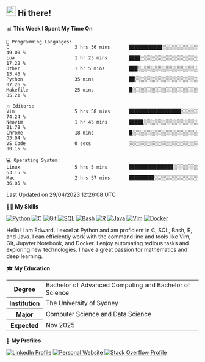 ## <a href="#"><img src="https://media.giphy.com/media/hvRJCLFzcasrR4ia7z/giphy.gif" width="25px" height="25px"></a> Hi there!

<!--START_SECTION:waka-->
📊 **This Week I Spent My Time On** 

```text
💬 Programming Languages: 
C                        3 hrs 56 mins       ████████████░░░░░░░░░░░░░   49.00 % 
Lua                      1 hr 23 mins        ████░░░░░░░░░░░░░░░░░░░░░   17.22 % 
Other                    1 hr 5 mins         ███░░░░░░░░░░░░░░░░░░░░░░   13.46 % 
Python                   35 mins             ██░░░░░░░░░░░░░░░░░░░░░░░   07.26 % 
Makefile                 25 mins             █░░░░░░░░░░░░░░░░░░░░░░░░   05.21 % 

🔥 Editors: 
Vim                      5 hrs 58 mins       ███████████████████░░░░░░   74.24 % 
Neovim                   1 hr 45 mins        █████░░░░░░░░░░░░░░░░░░░░   21.78 % 
Chrome                   18 mins             █░░░░░░░░░░░░░░░░░░░░░░░░   03.84 % 
VS Code                  0 secs              ░░░░░░░░░░░░░░░░░░░░░░░░░   00.15 % 

💻 Operating System: 
Linux                    5 hrs 5 mins        ████████████████░░░░░░░░░   63.15 % 
Mac                      2 hrs 57 mins       █████████░░░░░░░░░░░░░░░░   36.85 % 
```


 Last Updated on 29/04/2023 12:26:08 UTC
<!--END_SECTION:waka-->

💪🏻 **My Skills**

[![Python](https://img.shields.io/badge/-Python-yellow?style=flat-square&logo=Python)](#)
[![C     ](https://img.shields.io/badge/-C-blue?style=flat-square&logo=C)](#)
[![Git   ](https://img.shields.io/badge/-Git-grey?style=flat-square&logo=Git)](#)
[![SQL   ](https://img.shields.io/badge/-SQL-grey?style=flat-square&logo=SQLite)](#)
[![Bash  ](https://img.shields.io/badge/-Bash-grey?style=flat-square&logo=GNU-Bash)](#)
[![R     ](https://img.shields.io/badge/-R-grey?style=flat-square&logo=R)](#)
[![Java  ](https://img.shields.io/badge/-Java-grey?style=flat-square&logo=OpenJDK)](#)
[![Vim   ](https://img.shields.io/badge/-Vim-grey?style=flat-square&logo=Vim)](#)
[![Docker](https://img.shields.io/badge/-Docker-grey?style=flat-square&logo=Docker)](#)

Hello! I am Edward. I excel at Python and am proficient in C, SQL, Bash, R, and
Java. I can efficiently work with the command line and tools like Vim, Git,
Jupyter Notebook, and Docker. I enjoy automating tedious tasks and exploring new
technologies. I have a great passion for mathematics and deep learning.

🎓 **My Education**

<table>
<tr>
    <th>Degree</th>
    <td>Bachelor of Advanced Computing and Bachelor of Science</td>
</tr>
<tr>
    <th>Institution</th>
    <td>The University of Sydney</td>
</tr>
<tr>
    <th>Major</th>
    <td>Computer Science and Data Science</td>
</tr>
<tr>
    <th>Expected</th>
    <td>Nov 2025</td>
</tr>
</table>

🔗 **My Profiles**

[![LinkedIn Profile](https://img.shields.io/badge/-LinkedIn-blue?style=social&logo=LinkedIn)](https://www.linkedin.com/in/edward-ji)
[![Personal Website](https://img.shields.io/badge/-Personal%20Website-blue?style=social&logo=Bootstrap)](https://edwardji.dev)
[![Stack Overflow Profile](https://img.shields.io/badge/-Stack%20Overflow-blue?style=social&logo=StackOverflow)](https://stackoverflow.com/users/11658924)
